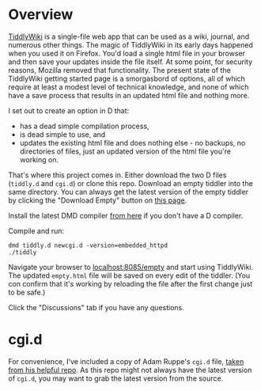 # Overview

[TiddlyWiki](https://tiddlywiki.com/) is a single-file web app that can be used as a wiki, journal, and numerous other things. The magic of TiddlyWiki in its early days happened when you used it on Firefox. You'd load a single html file in your browser and then save your updates inside the file itself. At some point, for security reasons, Mozilla removed that functionality. The present state of the TiddlyWiki getting started page is a smorgasbord of options, all of which require at least a modest level of technical knowledge, and none of which have a save process that results in an updated html file and nothing more.

I set out to create an option in D that:

- has a dead simple compilation process,
- is dead simple to use, and
- updates the existing html file and does nothing else - no backups, no directories of files, just an updated version of the html file you're working on.

That's where this project comes in. Either download the two D files (`tiddly.d` and `cgi.d`) or clone this repo. Download an empty tiddler into the same directory. You can always get the latest version of the empty tiddler by clicking the "Download Empty" button on [this page](https://tiddlywiki.com/).

Install the latest DMD compiler [from here](https://dlang.org/download.html) if you don't have a D compiler.

Compile and run:

```
dmd tiddly.d newcgi.d -version=embedded_httpd
./tiddly
```

Navigate your browser to [localhost:8085/empty](localhost:8085/empty) and start using TiddlyWiki. The updated `empty.html` file will be saved on every edit of the tiddler. (You con confirm that it's working by reloading the file after the first change just to be safe.)

Click the "Discussions" tab if you have any questions.

# cgi.d

For convenience, I've included a copy of Adam Ruppe's `cgi.d` file, [taken from his helpful repo](https://github.com/adamdruppe/arsd). As this repo might not always have the latest version of `cgi.d`, you may want to grab the latest version from the source.